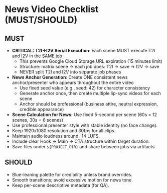 # News Video Checklist (MUST/SHOULD)

## MUST
- **CRITICAL: T2I→I2V Serial Execution**: Each scene MUST execute T2I and I2V in the SAME job
  - This prevents Google Cloud Storage URL expiration (15 minutes limit)
  - Structure: matrix.scene → each job does: T2I → save → I2V → save
  - NEVER split T2I and I2V into separate job phases
- **News Anchor Generation**: Create ONE consistent news anchor/presenter who appears throughout the entire video
  - Use fixed seed value (e.g., seed: 42) for character consistency
  - Generate anchor once, then create multiple lip-sync videos for each scene
  - Anchor should be professional (business attire, neutral expression, credible appearance)
- **Scene Calculation for News**: Use fixed 5-second per scene (60s = 12 scenes, 30s = 6 scenes)
- Use professional presenter style with stable identity (no face change).
- Keep 1920x1080 resolution and 30fps for all clips.
- Maintain audio loudness around -14 LUFS.
- Include clear Hook -> Main -> CTA structure within target duration.
- Save files under `${PROJECT_DIR}` and share between jobs via artifacts.

## SHOULD
- Blue-leaning palette for credibility unless brand overrides.
- Smooth transitions; avoid excessive motion for news tone.
- Keep per-scene descriptive metadata (for QA).
